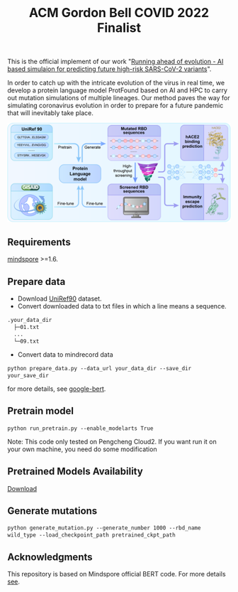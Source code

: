 <br/>
<h1 align="center">ACM Gordon Bell COVID 2022 Finalist</h1>
<br/>

This is the official implement of our work "[Running ahead of evolution - AI based simulaion for predicting future high-risk SARS-CoV-2 variants](https://journals.sagepub.com/doi/abs/10.1177/10943420231188077)".

In order to catch up with the intricate evolution of the virus in real time, we develop a protein language model ProtFound based on AI and HPC to carry out mutation simulations of multiple lineages.
Our method paves the way for simulating coronavirus evolution in order to prepare for a future pandemic that will inevitably take place.


![image](images/arc.png)

## Requirements
[mindspore](https://www.mindspore.cn/en) >=1.6.

## Prepare data
- Download [UniRef90](https://www.uniprot.org/help/downloads/) dataset.
- Convert downloaded data to txt files in which a line means a sequence.
```
.your_data_dir
  ├─01.txt
  ...
  └─09.txt
```

- Convert data to mindrecord data

```
python prepare_data.py --data_url your_data_dir --save_dir your_save_dir
```
for more details, see [google-bert](https://github.com/google-research/bert).

## Pretrain model

```
python run_pretrain.py --enable_modelarts True
```
Note: This code only tested on Pengcheng Cloud2. If you want run it on your own machine, you need do some modification

## Pretrained Models Availability
[Download](https://zenodo.org/record/7417029#.Y5b-x7JByBQ) 

## Generate mutations

```
python generate_mutation.py --generate_number 1000 --rbd_name wild_type --load_checkpoint_path pretrained_ckpt_path
```
## Acknowledgments
This repository is based on Mindspore official BERT code. For more details [see](https://github.com/mindspore-ai/models/tree/master/official/nlp/Bert).
